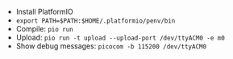 
* Install PlatformIO
* `export PATH=$PATH:$HOME/.platformio/penv/bin`
* Compile: `pio run`
* Upload: `pio run -t upload --upload-port /dev/ttyACM0 -e m0`
* Show debug messages: `picocom -b 115200 /dev/ttyACM0`


